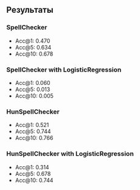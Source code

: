 ## Результаты

### SpellChecker
* Acc@1:  0.470
* Acc@5:  0.634
* Acc@10:  0.678

### SpellChecker with LogisticRegression
* Acc@1:  0.060
* Acc@5:  0.013
* Acc@10:  0.005

### HunSpellChecker
* Acc@1:  0.521
* Acc@5:  0.744
* Acc@10:  0.766

### HunSpellChecker with LogisticRegression
* Acc@1:  0.314
* Acc@5:  0.678
* Acc@10:  0.744